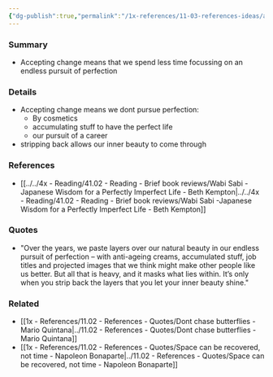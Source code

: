 ```yaml
---
{"dg-publish":true,"permalink":"/1x-references/11-03-references-ideas/accept-change-by-how-we-pursue-stuff/"}
---
```



### Summary
- Accepting change means that we spend less time focussing on an endless pursuit of perfection

### Details
- Accepting change means we dont pursue perfection:
	- By cosmetics
	- accumulating stuff to have the perfect life
	- our pursuit of a career
- stripping back allows our inner beauty to come through

### References
- [[../../4x - Reading/41.02 - Reading - Brief book reviews/Wabi Sabi -Japanese Wisdom for a Perfectly Imperfect Life - Beth Kempton\|../../4x - Reading/41.02 - Reading - Brief book reviews/Wabi Sabi -Japanese Wisdom for a Perfectly Imperfect Life - Beth Kempton]]

### Quotes
- "Over the years, we paste layers over our natural beauty in our endless pursuit of perfection – with anti-ageing creams, accumulated stuff, job titles and projected images that we think might make other people like us better. But all that is heavy, and it masks what lies within. It’s only when you strip back the layers that you let your inner beauty shine."

### Related
- [[1x - References/11.02 - References - Quotes/Dont chase butterflies - Mario Quintana\|../11.02 - References - Quotes/Dont chase butterflies - Mario Quintana]]
- [[1x - References/11.02 - References - Quotes/Space can be recovered, not time - Napoleon Bonaparte\|../11.02 - References - Quotes/Space can be recovered, not time - Napoleon Bonaparte]]